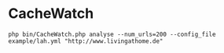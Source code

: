 # CacheWatch

```
php bin/CacheWatch.php analyse --num_urls=200 --config_file example/lah.yml "http://www.livingathome.de"
```
